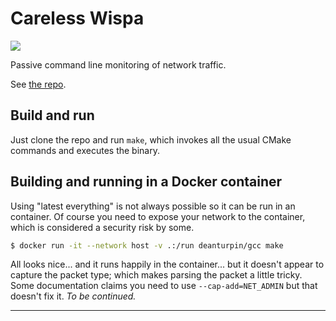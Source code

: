 # Careless Wispa

[![](https://gitlab.com/deanturpin/wispa/badges/main/pipeline.svg)](https://gitlab.com/deanturpin/wispa/-/pipelines)

Passive command line monitoring of network traffic.

See [the repo](https://gitlab.com/deanturpin/wispa).

## Build and run

Just clone the repo and run `make`, which invokes all the usual CMake commands and executes the binary.

## Building and running in a Docker container

Using "latest everything" is not always possible so it can be run in an container. Of course you need to expose your network to the container, which is considered a security risk by some.

```bash
$ docker run -it --network host -v .:/run deanturpin/gcc make
```

All looks nice... and it runs happily in the container... but it doesn't appear to capture the packet type; which makes parsing the packet a little tricky. Some documentation claims you need to use `--cap-add=NET_ADMIN` but that doesn't fix it. _To be continued._

---
